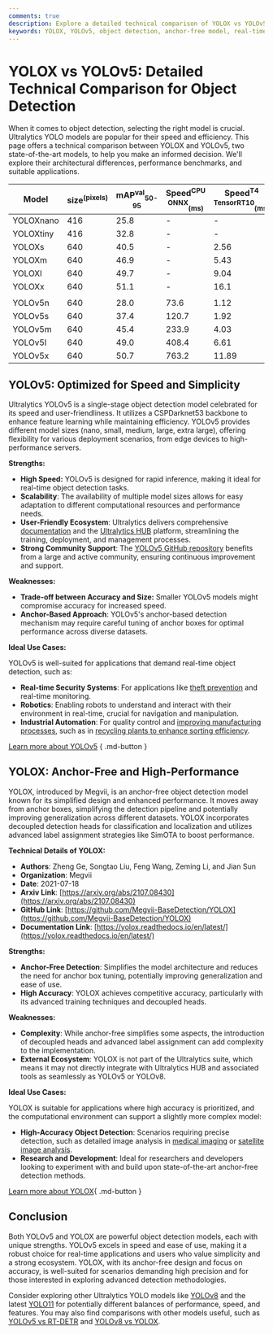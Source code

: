 ```yaml
---
comments: true
description: Explore a detailed technical comparison of YOLOX vs YOLOv5. Learn their differences in architecture, performance, and ideal applications for object detection.
keywords: YOLOX, YOLOv5, object detection, anchor-free model, real-time detection, computer vision, Ultralytics, model comparison, AI benchmark
---
```


# YOLOX vs YOLOv5: Detailed Technical Comparison for Object Detection

When it comes to object detection, selecting the right model is crucial. Ultralytics YOLO models are popular for their speed and efficiency. This page offers a technical comparison between YOLOX and YOLOv5, two state-of-the-art models, to help you make an informed decision. We'll explore their architectural differences, performance benchmarks, and suitable applications.

<script async src="https://cdn.jsdelivr.net/npm/chart.js"></script>
<script defer src="../../javascript/benchmark.js"></script>

<canvas id="modelComparisonChart" width="1024" height="400" active-models='["YOLOX", "YOLOv5"]'></canvas>

| Model     | size<sup>(pixels) | mAP<sup>val</sup><sub>50-95</sub> | Speed<sup>CPU ONNX</sup><sub>(ms)</sub> | Speed<sup>T4 TensorRT10</sup><sub>(ms)</sub> | params<sup>(M) | FLOPs<sup>(B) |
| --------- | ----------------- | --------------------------------- | --------------------------------------- | -------------------------------------------- | -------------- | ------------- |
| YOLOXnano | 416               | 25.8                              | -                                       | -                                            | 0.91           | 1.08          |
| YOLOXtiny | 416               | 32.8                              | -                                       | -                                            | 5.06           | 6.45          |
| YOLOXs    | 640               | 40.5                              | -                                       | 2.56                                         | 9.0            | 26.8          |
| YOLOXm    | 640               | 46.9                              | -                                       | 5.43                                         | 25.3           | 73.8          |
| YOLOXl    | 640               | 49.7                              | -                                       | 9.04                                         | 54.2           | 155.6         |
| YOLOXx    | 640               | 51.1                              | -                                       | 16.1                                         | 99.1           | 281.9         |
|           |                   |                                   |                                         |                                              |                |               |
| YOLOv5n   | 640               | 28.0                              | 73.6                                    | 1.12                                         | 2.6            | 7.7           |
| YOLOv5s   | 640               | 37.4                              | 120.7                                   | 1.92                                         | 9.1            | 24.0          |
| YOLOv5m   | 640               | 45.4                              | 233.9                                   | 4.03                                         | 25.1           | 64.2          |
| YOLOv5l   | 640               | 49.0                              | 408.4                                   | 6.61                                         | 53.2           | 135.0         |
| YOLOv5x   | 640               | 50.7                              | 763.2                                   | 11.89                                        | 97.2           | 246.4         |

## YOLOv5: Optimized for Speed and Simplicity

Ultralytics YOLOv5 is a single-stage object detection model celebrated for its speed and user-friendliness. It utilizes a CSPDarknet53 backbone to enhance feature learning while maintaining efficiency. YOLOv5 provides different model sizes (nano, small, medium, large, extra large), offering flexibility for various deployment scenarios, from edge devices to high-performance servers.

**Strengths:**

- **High Speed:** YOLOv5 is designed for rapid inference, making it ideal for real-time object detection tasks.
- **Scalability**: The availability of multiple model sizes allows for easy adaptation to different computational resources and performance needs.
- **User-Friendly Ecosystem**: Ultralytics delivers comprehensive [documentation](https://docs.ultralytics.com/) and the [Ultralytics HUB](https://www.ultralytics.com/hub) platform, streamlining the training, deployment, and management processes.
- **Strong Community Support**: The [YOLOv5 GitHub repository](https://github.com/ultralytics/yolov5) benefits from a large and active community, ensuring continuous improvement and support.

**Weaknesses:**

- **Trade-off between Accuracy and Size:** Smaller YOLOv5 models might compromise accuracy for increased speed.
- **Anchor-Based Approach**: YOLOv5's anchor-based detection mechanism may require careful tuning of anchor boxes for optimal performance across diverse datasets.

**Ideal Use Cases:**

YOLOv5 is well-suited for applications that demand real-time object detection, such as:

- **Real-time Security Systems**: For applications like [theft prevention](https://www.ultralytics.com/blog/computer-vision-for-theft-prevention-enhancing-security) and real-time monitoring.
- **Robotics**: Enabling robots to understand and interact with their environment in real-time, crucial for navigation and manipulation.
- **Industrial Automation**: For quality control and [improving manufacturing processes](https://www.ultralytics.com/blog/improving-manufacturing-with-computer-vision), such as in [recycling plants to enhance sorting efficiency](https://www.ultralytics.com/blog/recycling-efficiency-the-power-of-vision-ai-in-automated-sorting).

[Learn more about YOLOv5](https://docs.ultralytics.com/models/yolov5/)
{ .md-button }

## YOLOX: Anchor-Free and High-Performance

YOLOX, introduced by Megvii, is an anchor-free object detection model known for its simplified design and enhanced performance. It moves away from anchor boxes, simplifying the detection pipeline and potentially improving generalization across different datasets. YOLOX incorporates decoupled detection heads for classification and localization and utilizes advanced label assignment strategies like SimOTA to boost performance.

**Technical Details of YOLOX:**

- **Authors**: Zheng Ge, Songtao Liu, Feng Wang, Zeming Li, and Jian Sun
- **Organization**: Megvii
- **Date**: 2021-07-18
- **Arxiv Link**: [https://arxiv.org/abs/2107.08430](https://arxiv.org/abs/2107.08430)
- **GitHub Link**: [https://github.com/Megvii-BaseDetection/YOLOX](https://github.com/Megvii-BaseDetection/YOLOX)
- **Documentation Link**: [https://yolox.readthedocs.io/en/latest/](https://yolox.readthedocs.io/en/latest/)

**Strengths:**

- **Anchor-Free Detection**: Simplifies the model architecture and reduces the need for anchor box tuning, potentially improving generalization and ease of use.
- **High Accuracy**: YOLOX achieves competitive accuracy, particularly with its advanced training techniques and decoupled heads.

**Weaknesses:**

- **Complexity**: While anchor-free simplifies some aspects, the introduction of decoupled heads and advanced label assignment can add complexity to the implementation.
- **External Ecosystem**: YOLOX is not part of the Ultralytics suite, which means it may not directly integrate with Ultralytics HUB and associated tools as seamlessly as YOLOv5 or YOLOv8.

**Ideal Use Cases:**

YOLOX is suitable for applications where high accuracy is prioritized, and the computational environment can support a slightly more complex model:

- **High-Accuracy Object Detection**: Scenarios requiring precise detection, such as detailed image analysis in [medical imaging](https://www.ultralytics.com/blog/using-yolo11-for-tumor-detection-in-medical-imaging) or [satellite image analysis](https://www.ultralytics.com/blog/using-computer-vision-to-analyse-satellite-imagery).
- **Research and Development**: Ideal for researchers and developers looking to experiment with and build upon state-of-the-art anchor-free detection methods.

[Learn more about YOLOX](https://yolox.readthedocs.io/en/latest/){ .md-button }

## Conclusion

Both YOLOv5 and YOLOX are powerful object detection models, each with unique strengths. YOLOv5 excels in speed and ease of use, making it a robust choice for real-time applications and users who value simplicity and a strong ecosystem. YOLOX, with its anchor-free design and focus on accuracy, is well-suited for scenarios demanding high precision and for those interested in exploring advanced detection methodologies.

Consider exploring other Ultralytics YOLO models like [YOLOv8](https://docs.ultralytics.com/models/yolov8/) and the latest [YOLO11](https://docs.ultralytics.com/models/yolo11/) for potentially different balances of performance, speed, and features. You may also find comparisons with other models useful, such as [YOLOv5 vs RT-DETR](https://docs.ultralytics.com/compare/yolov5-vs-rtdetr/) and [YOLOv8 vs YOLOX](https://docs.ultralytics.com/compare/yolov8-vs-yolox/).
